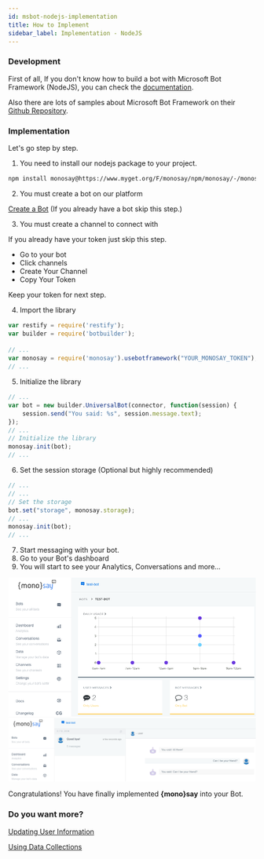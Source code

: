 ```yaml
---
id: msbot-nodejs-implementation
title: How to Implement
sidebar_label: Implementation - NodeJS
---
```


<div class="intro">

### <i class="fas fa-code"></i> Development

First of all, If you don't know how to build a bot with Microsoft Bot Framework (NodeJS), you can check the <a target="_blank" href="https://docs.microsoft.com/en-us/bot-framework/nodejs/bot-builder-nodejs-quickstart" class="inline-link"><i class="fab fa-microsoft"></i> documentation</a>.

Also there are lots of samples about Microsoft Bot Framework on their <a target="_blank" href="https://github.com/Microsoft/BotBuilder-Samples" class="inline-link"><i class="fab fa-github"></i> Github Repository</a>.

</div>

### <i class="fas fa-info-circle"></i> Implementation

Let's go step by step.

1. You need to install our nodejs package to your project.


<div class="browser-mockup">

```bash
npm install monosay@https://www.myget.org/F/monosay/npm/monosay/-/monosay-1.0.0-beta03.tgz
```

</div>

2. You must create a bot on our platform

<a href="//platform.monosay.com/bots/create" target="_blank" class="button"><i class="fas fa-plus"></i> Create a Bot</a> (If you already have a bot skip this step.)

3. You must create a channel to connect with

If you already have your token just skip this step.

- Go to your bot
- Click channels
- Create Your Channel
- Copy Your Token

Keep your token for next step.

4. Import the library

<div class="browser-mockup">

```javascript
var restify = require('restify');
var builder = require('botbuilder');

// ...
var monosay = require('monosay').usebotframework("YOUR_MONOSAY_TOKEN");
// ...
```

</div>


5. Initialize the library

<div class="browser-mockup">

```javascript
// ...
var bot = new builder.UniversalBot(connector, function(session) {
    session.send("You said: %s", session.message.text);
});
// ...
// Initialize the library
monosay.init(bot);
// ...
```

</div>

6. Set the session storage (Optional but highly recommended)

<div class="browser-mockup">

```javascript
// ...
// ...
// Set the storage
bot.set("storage", monosay.storage);
// ...
monosay.init(bot);
// ...
```

</div>

7. Start messaging with your bot.
8. Go to your Bot's dashboard
9. You will start to see your Analytics, Conversations and more...
<div id="ms_dashboard" class="browser-mockup with-url" style="padding:0 !important;">
    <img src="/img/screenshots/monosay-analytics.png"  />
</div>

<div id="ms_conversations" class="browser-mockup with-url" style="padding:0 !important;">
    <img src="/img/screenshots/monosay-conversations.png" />
</div>

<i class="fas fa-check"></i> Congratulations! You have finally implemented <strong>{mono}say</strong> into your Bot.

### Do you want more?

[<i class="fas fa-user"></i> Updating User Information](msbot-nodejs-user.md)

[<i class="fas fa-database"></i> Using Data Collections](msbot-nodejs-data.md)